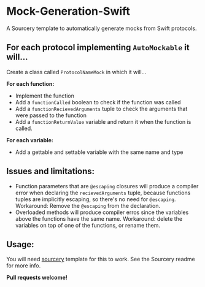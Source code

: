# Mock-Generation-Swift
A Sourcery template to automatically generate mocks from Swift protocols.

## For each protocol implementing `AutoMockable` it will...
Create a class called `ProtocolNameMock` in which it will...

**For each function:**
 - Implement the function
 - Add a `functionCalled` boolean to check if the function was called
 - Add a `functionRecievedArguments` tuple to check the arguments that were passed to the function
 - Add a `functionReturnValue` variable and return it when the function is called.
 
**For each variable:**
 - Add a gettable and settable variable with the same name and type

## Issues and limitations:
* Function parameters that are `@escaping` closures will produce a compiler error when declaring the `recievedArguments` tuple, because functions tuples are implicitly escaping, so there's no need for `@escaping`. Workaround: Remove the `@escaping` from the declaration.
* Overloaded methods will produce compiler erros since the variables above the functions have the same name. Workaround: delete the variables on top of one of the functions, or rename them.

## Usage:
You will need [sourcery](https://github.com/krzysztofzablocki/Sourcery/) template for this to work. See the Sourcery readme for more info.

**Pull requests welcome!**
